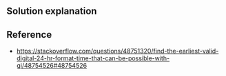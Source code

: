 ## Solution explanation


## Reference

- https://stackoverflow.com/questions/48751320/find-the-earliest-valid-digital-24-hr-format-time-that-can-be-possible-with-gi/48754526#48754526